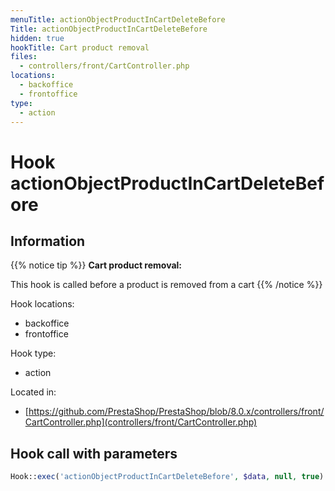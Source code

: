 ```yaml
---
menuTitle: actionObjectProductInCartDeleteBefore
Title: actionObjectProductInCartDeleteBefore
hidden: true
hookTitle: Cart product removal
files:
  - controllers/front/CartController.php
locations:
  - backoffice
  - frontoffice
type:
  - action
---
```


# Hook actionObjectProductInCartDeleteBefore

## Information

{{% notice tip %}}
**Cart product removal:** 

This hook is called before a product is removed from a cart
{{% /notice %}}

Hook locations: 
  - backoffice
  - frontoffice

Hook type: 
  - action

Located in: 
  - [https://github.com/PrestaShop/PrestaShop/blob/8.0.x/controllers/front/CartController.php](controllers/front/CartController.php)

## Hook call with parameters

```php
Hook::exec('actionObjectProductInCartDeleteBefore', $data, null, true)
```